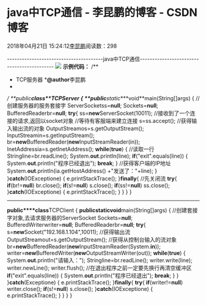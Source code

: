 
# java中TCP通信 - 李昆鹏的博客 - CSDN博客


2018年04月21日 15:24:12[李昆鹏](https://me.csdn.net/weixin_41547486)阅读数：298


---------------------------------------java中TCP通信-------------------------------------------
![](https://img-blog.csdn.net/20180421152053272?watermark/2/text/aHR0cHM6Ly9ibG9nLmNzZG4ubmV0L3dlaXhpbl80MTU0NzQ4Ng==/font/5a6L5L2T/fontsize/400/fill/I0JBQkFCMA==/dissolve/70)
**示例代码：**
/**
* TCP服务器
***@author**李昆鹏
*
*/
**public****class**TCPServer {
**public****static****void**main(String[]args) {
//创建服务器的服务套接字
ServerSocketss=**null**;
Sockets=**null**;
BufferedReaderbr=**null**;
**try**{
ss=**new**ServerSocket(10011);
//接收到了一个连接的请求,返回以socket对象
//等待有客服端来建立连接
s=ss.accept();
//获得输入输出流的对象
OutputStreamos=s.getOutputStream();
InputStreamin=s.getInputStream();
br=**new**BufferedReader(**new**InputStreamReader(in));
InetAddressia=s.getInetAddress();
**while**(**true**) {
//读取一行
Stringline=br.readLine();
System.**out**.println(line);
**if**("exit".equals(line)) {
System.**out**.println("程序已经退出");
**break**;
}
//获得客户端的IP地址
System.**out**.println(ia.getHostAddress() +"发送了："+line);
}
}**catch**(IOExceptione) {
e.printStackTrace();
}**finally**{
//先关闭流
**try**{
**if**(br!=**null**)
br.close();
**if**(s!=**null**)
s.close();
**if**(ss!=**null**)
ss.close();
}**catch**(IOExceptione) {
e.printStackTrace();
}
}
}
}

------------------------------------------------------------
**public****class**TCPClient {
**public****static****void**main(String[]args) {
//创建套接字对象,去请求服务器的ServerSocket
Sockets=**null**;
BufferedWriterwriter=**null**;
BufferedReaderbr=**null**;
**try**{
s=**new**Socket("192.168.1.104",10011);
//获得输出流
OutputStreamout=s.getOutputStream();
//获得从控制台输入的流对象
br=**new**BufferedReader(**new**InputStreamReader(System.**in**));
writer=**new**BufferedWriter(**new**OutputStreamWriter(out));
**while**(**true**) {
System.**out**.println("请输入：");
Stringline=br.readLine();
writer.write(line);
writer.newLine();
writer.flush();
//在退出程序之前一定要先换行再清空缓冲区
**if**("exit".equals(line)) {
System.**out**.println("程序已经退出");
**break**;
}
}
}**catch**(Exceptione) {
e.printStackTrace();
}**finally**{
**try**{
**if**(writer!=**null**)
writer.close();
**if**(s!=**null**)
s.close();
}**catch**(IOExceptione) {
e.printStackTrace();
}
}
}
}


